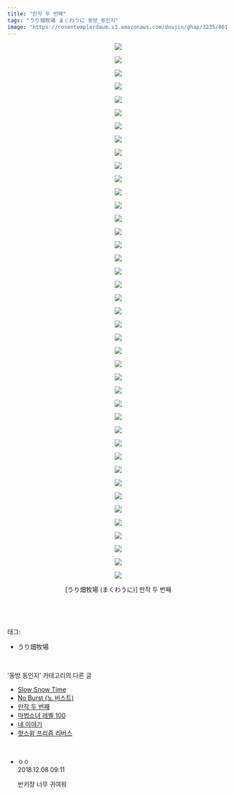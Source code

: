 ```yaml
---
title: "만작 두 번째"
tags: "うり畑牧場 まくわうに 동방_동인지"
image: "https://rosentemplerdaum.s3.amazonaws.com/doujin/ghap/3235/001.jpg"
---
```

<div class="article">
<p style="text-align: center; clear: none; float: none;"><img src="{{ site.imgserver10 }}/ghap/3235/001.jpg"/></p>
<p style="text-align: center; clear: none; float: none;"><img src="{{ site.imgserver10 }}/ghap/3235/002.jpg"/></p>
<p style="text-align: center; clear: none; float: none;"><img src="{{ site.imgserver10 }}/ghap/3235/003.jpg"/></p>
<p style="text-align: center; clear: none; float: none;"><img src="{{ site.imgserver10 }}/ghap/3235/004.jpg"/></p>
<p style="text-align: center; clear: none; float: none;"><img src="{{ site.imgserver10 }}/ghap/3235/005.jpg"/></p>
<p style="text-align: center; clear: none; float: none;"><img src="{{ site.imgserver10 }}/ghap/3235/006.jpg"/></p>
<p style="text-align: center; clear: none; float: none;"><img src="{{ site.imgserver10 }}/ghap/3235/007.jpg"/></p>
<p style="text-align: center; clear: none; float: none;"><img src="{{ site.imgserver10 }}/ghap/3235/008.jpg"/></p>
<p style="text-align: center; clear: none; float: none;"><img src="{{ site.imgserver10 }}/ghap/3235/009.jpg"/></p>
<p style="text-align: center; clear: none; float: none;"><img src="{{ site.imgserver10 }}/ghap/3235/010.jpg"/></p>
<p style="text-align: center; clear: none; float: none;"><img src="{{ site.imgserver10 }}/ghap/3235/011.jpg"/></p>
<p style="text-align: center; clear: none; float: none;"><img src="{{ site.imgserver10 }}/ghap/3235/012.jpg"/></p>
<p style="text-align: center; clear: none; float: none;"><img src="{{ site.imgserver10 }}/ghap/3235/013.jpg"/></p>
<p style="text-align: center; clear: none; float: none;"><img src="{{ site.imgserver10 }}/ghap/3235/014.jpg"/></p>
<p style="text-align: center; clear: none; float: none;"><img src="{{ site.imgserver10 }}/ghap/3235/015.jpg"/></p>
<p style="text-align: center; clear: none; float: none;"><img src="{{ site.imgserver10 }}/ghap/3235/016.jpg"/></p>
<p style="text-align: center; clear: none; float: none;"><img src="{{ site.imgserver10 }}/ghap/3235/017.jpg"/></p>
<p style="text-align: center; clear: none; float: none;"><img src="{{ site.imgserver10 }}/ghap/3235/018.jpg"/></p>
<p style="text-align: center; clear: none; float: none;"><img src="{{ site.imgserver10 }}/ghap/3235/019.jpg"/></p>
<p style="text-align: center; clear: none; float: none;"><img src="{{ site.imgserver10 }}/ghap/3235/020.jpg"/></p>
<p style="text-align: center; clear: none; float: none;"><img src="{{ site.imgserver10 }}/ghap/3235/021.jpg"/></p>
<p style="text-align: center; clear: none; float: none;"><img src="{{ site.imgserver10 }}/ghap/3235/022.jpg"/></p>
<p style="text-align: center; clear: none; float: none;"><img src="{{ site.imgserver10 }}/ghap/3235/023.jpg"/></p>
<p style="text-align: center; clear: none; float: none;"><img src="{{ site.imgserver10 }}/ghap/3235/024.jpg"/></p>
<p style="text-align: center; clear: none; float: none;"><img src="{{ site.imgserver10 }}/ghap/3235/025.jpg"/></p>
<p style="text-align: center; clear: none; float: none;"><img src="{{ site.imgserver10 }}/ghap/3235/026.jpg"/></p>
<p style="text-align: center; clear: none; float: none;"><img src="{{ site.imgserver10 }}/ghap/3235/027.jpg"/></p>
<p style="text-align: center; clear: none; float: none;"><img src="{{ site.imgserver10 }}/ghap/3235/028.jpg"/></p>
<p style="text-align: center; clear: none; float: none;"><img src="{{ site.imgserver10 }}/ghap/3235/029.jpg"/></p>
<p style="text-align: center; clear: none; float: none;"><img src="{{ site.imgserver10 }}/ghap/3235/030.jpg"/></p>
<p style="text-align: center; clear: none; float: none;"><img src="{{ site.imgserver10 }}/ghap/3235/031.jpg"/></p>
<p style="text-align: center; clear: none; float: none;"><img src="{{ site.imgserver10 }}/ghap/3235/032.jpg"/></p>
<p style="text-align: center; clear: none; float: none;"><img src="{{ site.imgserver10 }}/ghap/3235/033.jpg"/></p>
<p style="text-align: center; clear: none; float: none;"><img src="{{ site.imgserver10 }}/ghap/3235/034.jpg"/></p>
<p style="text-align: center; clear: none; float: none;"><img src="{{ site.imgserver10 }}/ghap/3235/035.jpg"/></p>
<p style="text-align: center; clear: none; float: none;"><img src="{{ site.imgserver10 }}/ghap/3235/036.jpg"/></p>
<p style="text-align: center; clear: none; float: none;"><img src="{{ site.imgserver10 }}/ghap/3235/037.jpg"/></p>
<p style="text-align: center; clear: none; float: none;"><img src="{{ site.imgserver10 }}/ghap/3235/038.jpg"/></p>
<p style="text-align: center; clear: none; float: none;"><img src="{{ site.imgserver10 }}/ghap/3235/039.jpg"/></p>
<p style="text-align: center; clear: none; float: none;"><img src="{{ site.imgserver10 }}/ghap/3235/040.jpg"/></p>
<p style="text-align: center; clear: none; float: none;"><img src="{{ site.imgserver10 }}/ghap/3235/041.jpg"/></p>
<p style="text-align: center; clear: none; float: none;">[うり畑牧場 (まくわうに)] 만작 두 번째</p>
<p><br/></p>
</div><br/>
<div class="tagTrail">
<p>태그: </p>
<ul>
<li>うり畑牧場</li>
</ul>
</div><br/>
<div class="another">
<p>'동방 동인지' 카테고리의 다른 글</p>
<ul>
<li><a href="/ghap_3237">Slow Snow Time</a></li>
<li><a href="/ghap_3236">No Burst (노 버스트)</a></li>
<li><a href="/ghap_3235">만작 두 번째</a></li>
<li><a href="/ghap_3234">마법소녀 레벨 100</a></li>
<li><a href="/ghap_3231">네 이야기</a></li>
<li><a href="/ghap_3230">헛스윙 프리즘 리버스</a></li>
</ul>
</div><br/>
<div class="cb_module cb_fluid">
<div class="cb_wrt cb_profile">
<div class="comment">
<ul>
<li class="cb_thumb_off" id="comment15383834">
<div class="cb_comment_area">
<div class="cb_info_area">
<div class="cb_section">
<span class="cb_nick_name">ㅇㅇ</span>
</div>
<div class="cb_section">
<span class="cb_date">2018.12.08 09:11 </span>
</div>
</div>
<div class="cb_dsc_comment">
<p class="cb_dsc">
											반키쟝 너무 귀여워
										</p>
</div>
</div></li>
</ul>
</div>
</div><!-- commentList close -->
</div><br/>
